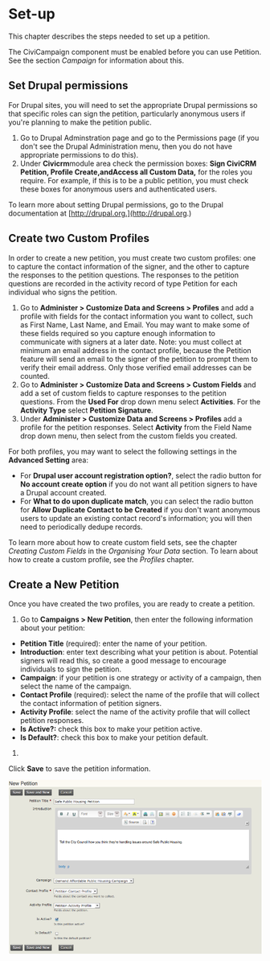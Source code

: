 Set-up
======

This chapter describes the steps needed to set up a petition.

The CiviCampaign component must be enabled before you can use Petition.
See the section *Campaign* for information about this.

Set Drupal permissions
----------------------

For Drupal sites, you will need to set the appropriate Drupal
permissions so that specific roles can sign the petition, particularly
anonymous users if you're planning to make the petition public.

1.  Go to Drupal Adminstration page and go to the Permissions page (if
    you don't see the Drupal Administration menu, then you do not have
    appropriate permissions to do this).
2.  Under **Civicrm**module area check the permission boxes: **Sign
    CiviCRM Petition, Profile Create,**and**Access all Custom Data,**
    for the roles you require. For example, if this is to be a public
    petition, you must check these boxes for anonymous users and
    authenticated users.

To learn more about setting Drupal permissions, go to the Drupal
documentation at [http://drupal.org.](http://drupal.org.)

Create two Custom Profiles
--------------------------

In order to create a new petition, you must create two custom profiles:
one to capture the contact information of the signer, and the other to
capture the responses to the petition questions. The responses to the
petition questions are recorded in the activity record of type Petition
for each individual who signs the petition.

1.  Go to **Administer > Customize Data and Screens > Profiles** and add
    a profile with fields for the contact information you want to
    collect, such as First Name, Last Name, and Email. You may want to
    make some of these fields required so you capture enough information
    to communicate with signers at a later date. Note: you must collect
    at minimum an email address in the contact profile, because the
    Petition feature will send an email to the signer of the petition to
    prompt them to verify their email address. Only those verified email
    addresses can be counted.
2.  Go to **Administer > Customize Data and Screens > Custom Fields** and
    add a set of custom fields to capture responses to the petition
    questions. From the **Used For** drop down menu select **Activities**. For
    the **Activity Type** select **Petition Signature**.
3.  Under **Administer > Customize Data and Screens > Profiles** add a
    profile for the petition responses. Select **Activity** from the Field
    Name drop down menu, then select from the custom fields you created.
    

For both profiles, you may want to select the following settings in the
**Advanced Setting** area:

-   For **Drupal user account registration option?**, select the radio
    button for **No account create option** if you do not want all
    petition signers to have a Drupal account created.
-   For **What to do upon duplicate match**, you can select the radio
    button for **Allow Duplicate Contact to be Created** if you don't
    want anonymous users to update an existing contact record's
    information; you will then need to periodically dedupe records.

To learn more about how to create custom field sets, see the chapter
*Creating Custom Fields* in the *Organising Your Data* section. To learn about how to
create a custom profile, see the *Profiles* chapter.

Create a New Petition
---------------------

Once you have created the two profiles, you are ready to create a
petition.

1.  Go to **Campaigns > New Petition**, then enter the following
    information about your petition: 

 -   **Petition Title** (required): enter the name of your petition.
 -   **Introduction**: enter text describing what your petition is
     about. Potential signers will read this, so create a good message
     to encourage individuals to sign the petition.
 -   **Campaign**: if your petition is one strategy or activity of a
     campaign, then select the name of the campaign.
 -   **Contact Profile** (required): select the name of the profile
     that will collect the contact information of petition signers.
 -   **Activity Profile**: select the name of the activity profile that
     will collect petition responses.
 -   **Is Active?:** check this box to make your petition active.
 -   **Is Default?**: check this box to make your petition default.

1. 
Click **Save** to save the petition information.

![](/images/petition_new.png)
